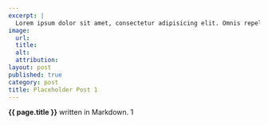```yaml
---
excerpt: |
  Lorem ipsum dolor sit amet, consectetur adipisicing elit. Omnis repellendus iure nemo. Cum, perferendis, fugit, quaerat necessitatibus voluptatibus sapiente vero magnam similique sit neque natus.
image:
  url:
  title:
  alt:
  attribution:
layout: post
published: true
category: post
title: Placeholder Post 1
---
```


**{{ page.title }}** written in Markdown. 1
